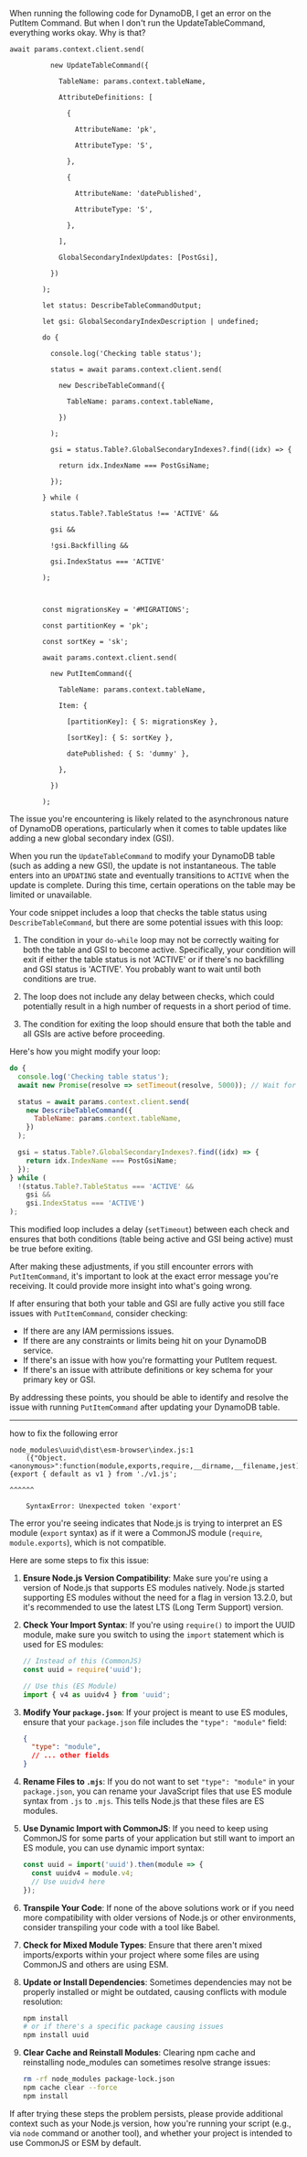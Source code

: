 

When running the following code for DynamoDB, I get an error on the PutItem Command. But when I don't run the UpdateTableCommand, everything works okay. Why is that?

```
await params.context.client.send(

          new UpdateTableCommand({

            TableName: params.context.tableName,

            AttributeDefinitions: [

              {

                AttributeName: 'pk',

                AttributeType: 'S',

              },

              {

                AttributeName: 'datePublished',

                AttributeType: 'S',

              },

            ],

            GlobalSecondaryIndexUpdates: [PostGsi],

          })

        );

        let status: DescribeTableCommandOutput;

        let gsi: GlobalSecondaryIndexDescription | undefined;

        do {

          console.log('Checking table status');

          status = await params.context.client.send(

            new DescribeTableCommand({

              TableName: params.context.tableName,

            })

          );

          gsi = status.Table?.GlobalSecondaryIndexes?.find((idx) => {

            return idx.IndexName === PostGsiName;

          });

        } while (

          status.Table?.TableStatus !== 'ACTIVE' &&

          gsi &&

          !gsi.Backfilling &&

          gsi.IndexStatus === 'ACTIVE'

        );

  

        const migrationsKey = '#MIGRATIONS';

        const partitionKey = 'pk';

        const sortKey = 'sk';

        await params.context.client.send(

          new PutItemCommand({

            TableName: params.context.tableName,

            Item: {

              [partitionKey]: { S: migrationsKey },

              [sortKey]: { S: sortKey },

              datePublished: { S: 'dummy' },

            },

          })

        );
```

 The issue you're encountering is likely related to the asynchronous nature of DynamoDB operations, particularly when it comes to table updates like adding a new global secondary index (GSI).

When you run the `UpdateTableCommand` to modify your DynamoDB table (such as adding a new GSI), the update is not instantaneous. The table enters into an `UPDATING` state and eventually transitions to `ACTIVE` when the update is complete. During this time, certain operations on the table may be limited or unavailable.

Your code snippet includes a loop that checks the table status using `DescribeTableCommand`, but there are some potential issues with this loop:

1. The condition in your `do-while` loop may not be correctly waiting for both the table and GSI to become active. Specifically, your condition will exit if either the table status is not 'ACTIVE' or if there's no backfilling and GSI status is 'ACTIVE'. You probably want to wait until both conditions are true.

2. The loop does not include any delay between checks, which could potentially result in a high number of requests in a short period of time.

3. The condition for exiting the loop should ensure that both the table and all GSIs are active before proceeding.

Here's how you might modify your loop:

```javascript
do {
  console.log('Checking table status');
  await new Promise(resolve => setTimeout(resolve, 5000)); // Wait for 5 seconds before checking again

  status = await params.context.client.send(
    new DescribeTableCommand({
      TableName: params.context.tableName,
    })
  );

  gsi = status.Table?.GlobalSecondaryIndexes?.find((idx) => {
    return idx.IndexName === PostGsiName;
  });
} while (
  !(status.Table?.TableStatus === 'ACTIVE' &&
    gsi &&
    gsi.IndexStatus === 'ACTIVE')
);
```

This modified loop includes a delay (`setTimeout`) between each check and ensures that both conditions (table being active and GSI being active) must be true before exiting.

After making these adjustments, if you still encounter errors with `PutItemCommand`, it's important to look at the exact error message you're receiving. It could provide more insight into what's going wrong.

If after ensuring that both your table and GSI are fully active you still face issues with `PutItemCommand`, consider checking:

- If there are any IAM permissions issues.
- If there are any constraints or limits being hit on your DynamoDB service.
- If there's an issue with how you're formatting your PutItem request.
- If there's an issue with attribute definitions or key schema for your primary key or GSI.

By addressing these points, you should be able to identify and resolve the issue with running `PutItemCommand` after updating your DynamoDB table.

---

how to fix the following error

```
node_modules\uuid\dist\esm-browser\index.js:1
    ({"Object.<anonymous>":function(module,exports,require,__dirname,__filename,jest){export { default as v1 } from './v1.js';
                                                                                      ^^^^^^

    SyntaxError: Unexpected token 'export'
```

 The error you're seeing indicates that Node.js is trying to interpret an ES module (`export` syntax) as if it were a CommonJS module (`require`, `module.exports`), which is not compatible.

Here are some steps to fix this issue:

1. **Ensure Node.js Version Compatibility**: Make sure you're using a version of Node.js that supports ES modules natively. Node.js started supporting ES modules without the need for a flag in version 13.2.0, but it's recommended to use the latest LTS (Long Term Support) version.

2. **Check Your Import Syntax**: If you're using `require()` to import the UUID module, make sure you switch to using the `import` statement which is used for ES modules:
   ```javascript
   // Instead of this (CommonJS)
   const uuid = require('uuid');

   // Use this (ES Module)
   import { v4 as uuidv4 } from 'uuid';
   ```

3. **Modify Your `package.json`**: If your project is meant to use ES modules, ensure that your `package.json` file includes the `"type": "module"` field:
   ```json
   {
     "type": "module",
     // ... other fields
   }
   ```
   
4. **Rename Files to `.mjs`**: If you do not want to set `"type": "module"` in your `package.json`, you can rename your JavaScript files that use ES module syntax from `.js` to `.mjs`. This tells Node.js that these files are ES modules.

5. **Use Dynamic Import with CommonJS**: If you need to keep using CommonJS for some parts of your application but still want to import an ES module, you can use dynamic import syntax:
   ```javascript
   const uuid = import('uuid').then(module => {
     const uuidv4 = module.v4;
     // Use uuidv4 here
   });
   ```

6. **Transpile Your Code**: If none of the above solutions work or if you need more compatibility with older versions of Node.js or other environments, consider transpiling your code with a tool like Babel.

7. **Check for Mixed Module Types**: Ensure that there aren't mixed imports/exports within your project where some files are using CommonJS and others are using ESM.

8. **Update or Install Dependencies**: Sometimes dependencies may not be properly installed or might be outdated, causing conflicts with module resolution:
    ```bash
    npm install
    # or if there's a specific package causing issues
    npm install uuid
    ```

9. **Clear Cache and Reinstall Modules**: Clearing npm cache and reinstalling node_modules can sometimes resolve strange issues:
    ```bash
    rm -rf node_modules package-lock.json
    npm cache clear --force
    npm install
    ```

If after trying these steps the problem persists, please provide additional context such as your Node.js version, how you're running your script (e.g., via `node` command or another tool), and whether your project is intended to use CommonJS or ESM by default.